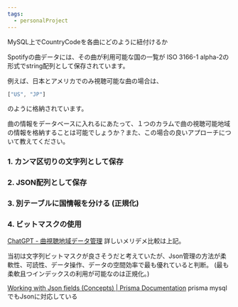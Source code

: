 ```yaml
---
tags:
  - personalProject
---
```


MySQL上でCountryCodeを各曲にどのように紐付けるか

Spotifyの曲データには、その曲が利用可能な国の一覧が
ISO 3166-1 alpha-2の形式でstring配列として保存されています。

例えば、日本とアメリカでのみ視聴可能な曲の場合は、
```ts
["US", "JP"]
```
のように格納されています。

曲の情報をデータベースに入れるにあたって、１つのカラムで曲の視聴可能地域の情報を格納することは可能でしょうか？また、この場合の良いアプローチについて教えてください。

### 1. **カンマ区切りの文字列として保存**
### 2. **JSON配列として保存**
### 3. **別テーブルに国情報を分ける (正規化)**
### 4. **ビットマスクの使用**

[ChatGPT - 曲視聴地域データ管理](https://chatgpt.com/share/6707dccd-e0b0-8005-8f08-d47a4a5245ea)
詳しいメリデメ比較は上記。

当初は文字列ビットマスクが良さそうだと考えていたが、Json管理の方法が柔軟性、可読性、データ操作、データの空間効率で最も優れていると判断。
(最も柔軟且つインデックスの利用が可能なのは正規化。)

[Working with Json fields (Concepts) | Prisma Documentation](https://www.prisma.io/docs/orm/prisma-client/special-fields-and-types/working-with-json-fields)
prisma mysqlでもJsonに対応している